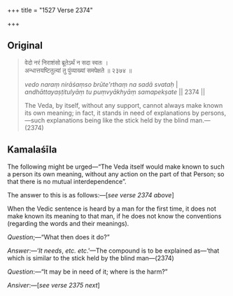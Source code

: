 +++
title = "1527 Verse 2374"

+++
## Original 
>
> वेदो नरं निराशंसो ब्रूतेऽर्थं न सदा स्वतः ।  
> अन्धात्तयष्टितुल्यां तु पुंव्याख्यां समपेक्षते ॥ २३७४ ॥ 
>
> *vedo naraṃ nirāśaṃso brūte'rthaṃ na sadā svataḥ* \|  
> *andhāttayaṣṭitulyāṃ tu puṃvyākhyāṃ samapekṣate* \|\| 2374 \|\| 
>
> The Veda, by itself, without any support, cannot always make known its own meaning; in fact, it stands in need of explanations by persons,—such explanations being like the stick held by the blind man.—(2374)



## Kamalaśīla

The following might be urged—“The Veda itself would make known to such a person its own meaning, without any action on the part of that Person; so that there is no mutual interdependence”.

The answer to this is as follows:—[*see verse 2374 above*]

When the Vedic sentence is heard by a man for the first time, it does not make known its meaning to that man, if he does not know the conventions (regarding the words and their meanings).

*Question*;—“What then does it do?”

*Answer*:—‘*It needs*, *etc. etc*.’—The compound is to be explained as—‘that which is similar to the stick held by the blind man—(2374)

*Question*:—“It may be in need of it; where is the harm?”

*Ansiver*:—[*see verse 2375 next*]


